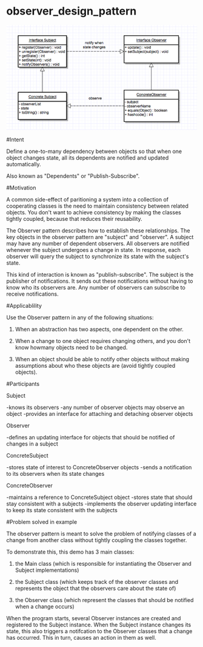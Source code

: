 # observer_design_pattern

![Alt text](observer.png)

#Intent

Define a one-to-many dependency between objects so that when one object changes state, all its dependents are notified and updated automatically.

Also known as "Dependents" or "Publish-Subscribe".

#Motivation

A common side-effect of paritioning a system into a collection of cooperating classes is the need to maintain consistency between related objects. You don't want to achieve consistency by making the classes tightly coupled, because that reduces their reusability.

The Observer pattern describes how to establish these relationships.  The key objects in the observer pattern are "subject" and "observer".  A subject may have any number of dependent observers.  All observers are notified whenever the subject undergoes a change in state.  In response, each observer will query the subject to synchronize its state with the subject's state.

This kind of interaction is known as "publish-subscribe".  The subject is the publisher of notifications.  It sends out these notifications without having to know who its observers are.  Any number of observers can subscribe to receive notifications.

#Applicablility

Use the Observer pattern in any of the following situations:

1) When an abstraction has two aspects, one dependent on the other.

2) When a change to one object requires changing others, and you don't know howmany objects need to be changed.

3) When an object should be able to notify other objects without making assumptions about who these objects are (avoid tightly coupled objects).

#Participants

Subject

-knows its observers
-any number of observer objects may observe an object
-provides an interface for attaching and detaching observer objects

Observer

-defines an updating interface for objects that should be notified of changes in a subject

ConcreteSubject

-stores state of interest to ConcreteObserver objects
-sends a notification to its observers when its state changes

ConcreteObserver

-maintains a reference to ConcreteSubject object
-stores state that should stay consistent with a subjects
-implements the observer updating interface to keep its state consistent with the subjects

#Problem solved in example

The observer pattern is meant to solve the problem of notifying classes of a change from another class without tightly coupling the classes together.

To demonstrate this, this demo has 3 main classes:

1) the Main class (which is responsible for instantiating the Observer and Subject implementations)

2) the Subject class (which keeps track of the observer classes and represents the object that the observers care about the state of)

3) the Observer class (which represent the classes that should be notified when a change occurs)

When the program starts, several Observer instances are created and registered to the Subject instance.  When the Subject instance changes its state, this also triggers a notifcation to the Observer classes that a change has occurred.  This in turn, causes an action in them as well.

